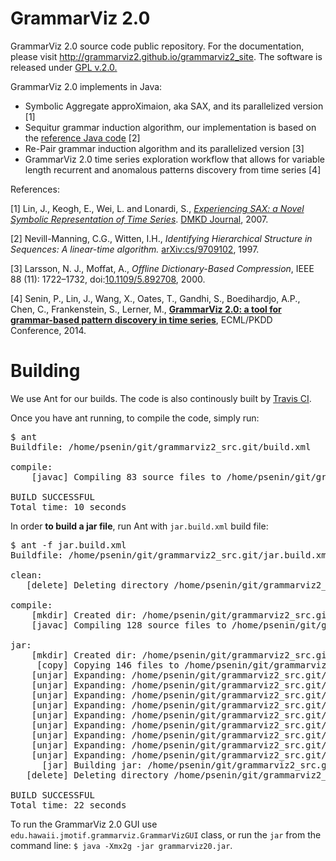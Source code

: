 GrammarViz 2.0
==========

GrammarViz 2.0 source code public repository. For the documentation, please visit http://grammarviz2.github.io/grammarviz2_site. The software is released under [GPL v.2.0.](http://www.gnu.org/licenses/gpl-2.0.html)

GrammarViz 2.0 implements in Java:

  - Symbolic Aggregate approXimaion, aka SAX, and its parallelized version [1]
  - Sequitur grammar induction algorithm, our implementation is based on the [reference Java code](http://www.sequitur.info/) [2]
  - Re-Pair grammar induction algorithm and its parallelized version [3]
  - GrammarViz 2.0 time series exploration workflow that allows for variable length recurrent and anomalous patterns discovery from time series [4]

References:

[1] Lin, J., Keogh, E., Wei, L. and Lonardi, S., [*Experiencing SAX: a Novel Symbolic Representation of Time Series*](http://cs.gmu.edu/~jessica/SAX_DAMI_preprint.pdf). [DMKD Journal](http://link.springer.com/article/10.1007%2Fs10618-007-0064-z), 2007.

[2] Nevill-Manning, C.G., Witten, I.H., *Identifying Hierarchical Structure in Sequences: A linear-time algorithm.* [arXiv:cs/9709102](http://arxiv.org/abs/cs/9709102), 1997.

[3] Larsson, N. J., Moffat, A., *Offline Dictionary-Based Compression*, IEEE 88 (11): 1722–1732, doi:[10.1109/5.892708](http://ieeexplore.ieee.org/xpl/articleDetails.jsp?arnumber=892708), 2000.

[4] Senin, P., Lin, J., Wang, X., Oates, T., Gandhi, S., Boedihardjo, A.P., Chen, C., Frankenstein, S., Lerner, M.,  [**GrammarViz 2.0: a tool for grammar-based pattern discovery in time series**](http://www2.hawaii.edu/~senin/assets/papers/grammarviz2.pdf), ECML/PKDD Conference, 2014.

Building
==========

We use Ant for our builds. The code is also continously built by [Travis CI](https://travis-ci.org/GrammarViz2/grammarviz2_src).

Once you have ant running, to compile the code, simply run:

<pre>
$ ant
Buildfile: /home/psenin/git/grammarviz2_src.git/build.xml

compile:
    [javac] Compiling 83 source files to /home/psenin/git/grammarviz2_src.git/build/classes

BUILD SUCCESSFUL
Total time: 10 seconds
</pre>

In order **to build a jar file**, run Ant with `jar.build.xml` build file:

<pre>
$ ant -f jar.build.xml 
Buildfile: /home/psenin/git/grammarviz2_src.git/jar.build.xml

clean:
   [delete] Deleting directory /home/psenin/git/grammarviz2_src.git/build

compile:
    [mkdir] Created dir: /home/psenin/git/grammarviz2_src.git/build/classes
    [javac] Compiling 128 source files to /home/psenin/git/grammarviz2_src.git/build/classes

jar:
    [mkdir] Created dir: /home/psenin/git/grammarviz2_src.git/tmp
     [copy] Copying 146 files to /home/psenin/git/grammarviz2_src.git/tmp
    [unjar] Expanding: /home/psenin/git/grammarviz2_src.git/lib/JFreeChart/jcommon-1.0.16.jar into /home/psenin/git/grammarviz2_src.git/tmp
    [unjar] Expanding: /home/psenin/git/grammarviz2_src.git/lib/JFreeChart/jfreechart-1.0.13.jar into /home/psenin/git/grammarviz2_src.git/tmp
    [unjar] Expanding: /home/psenin/git/grammarviz2_src.git/lib/SwingX/swingx-all-1.6.4.jar into /home/psenin/git/grammarviz2_src.git/tmp
    [unjar] Expanding: /home/psenin/git/grammarviz2_src.git/lib/miglayout/miglayout-4.0.jar into /home/psenin/git/grammarviz2_src.git/tmp
    [unjar] Expanding: /home/psenin/git/grammarviz2_src.git/lib/DTW/fast-dtw.jar into /home/psenin/git/grammarviz2_src.git/tmp
    [unjar] Expanding: /home/psenin/git/grammarviz2_src.git/lib/logger/logback-classic-1.1.2.jar into /home/psenin/git/grammarviz2_src.git/tmp
    [unjar] Expanding: /home/psenin/git/grammarviz2_src.git/lib/logger/logback-core-1.1.2.jar into /home/psenin/git/grammarviz2_src.git/tmp
    [unjar] Expanding: /home/psenin/git/grammarviz2_src.git/lib/logger/slf4j-api-1.7.7.jar into /home/psenin/git/grammarviz2_src.git/tmp
    [unjar] Expanding: /home/psenin/git/grammarviz2_src.git/lib/time/joda-time-2.1.jar into /home/psenin/git/grammarviz2_src.git/tmp
      [jar] Building jar: /home/psenin/git/grammarviz2_src.git/grammarviz20.jar
   [delete] Deleting directory /home/psenin/git/grammarviz2_src.git/tmp

BUILD SUCCESSFUL
Total time: 22 seconds
</pre>

To run the GrammarViz 2.0 GUI use `edu.hawaii.jmotif.grammarviz.GrammarVizGUI` class, or run the `jar` from the command line: `$ java -Xmx2g -jar grammarviz20.jar`.

